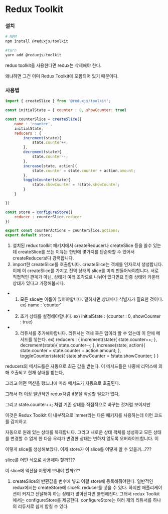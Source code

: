 # Redux Toolkit

### 설치

```powershell
# NPM
npm install @reduxjs/toolkit

#Yarn
yarn add @reduxjs/toolkit
```

redux toolkit을 사용한다면 redux는 삭제해야 한다. 

왜냐하면 그건 이미 Redux Toolkit에 포함되어 있기 때문이다. 

### 사용법

```jsx
import { createSlice } from '@reduxjs/toolkit';

const initialState = { counter : 0, showCounter: true}

const counterSlice = createSlice({
    name : 'counter',
    initialState,
    reducers : {
        increment(state){
            state.counter++;
        },
        decrement(state){
            state.counter--;
        },
        increase(state, action){
            state.counter = state.counter + action.amount;
        },
        toggleCounter(state){
            state.showCounter = !state.showCounter;
        }
    } 

})

const store = configureStore({
    reducer : counterSlice.reducer
})

export const counterActions = counterSlice.actions; 
export default store;
```

1. 설치된 redux toolkit 패키지에서 createReducer나 createSlice 등을 쓸수 있는데 createSlice를 쓰는 이유는 한번에 몇가지를 단순화할 수 있어서 createReducer보다 강력합니다. 
2. import한 createSlice를 호출합니다. createSlice는 객체를 인자로서 생성합니다.  
이제 이 createSlice를 가지고 전역 상태의 slice를 미리 만들어놔야합니다. 
서로 직접적인 관계가 아닌, 상태가 여러 조각으로 나뉘어 있다면요
인증 상태와 카운터 상태가 있다고 가정해봅시다.
- 1) 모든 slice는 이름이 있어야합니다.  말하자면 상태마다 식별자가 필요한 것이다. 
ex) name : ‘counter’
- 2) 초기 상태를 설정해야합니다.
ex) initialState : {counter : 0, showCounter : true}
- 3) 리듀서를 추가해야합니다. 리듀서는 객체 혹은 맵이라 할 수 있는데 이 안에 메서드를 넣는다.
ex) reducers : {
        increment(state){
            state.counter++;
        },
        decrement(state){
            state.counter--;
        },
        increase(state, action){
            state.counter = state.counter + action.amount;
        },
        toggleCounter(state){
            state.showCounter = !state.showCounter;
        }
    }

reducers의 메서드를은 자동으로 최근 값을 받는다. 
이 메서드들은 나중에 리덕스에 의해 호출되고 현재 상태를 받는다, 

그리고 어떤 액션을 했느냐에 따라 메서드가 자동으로 호출된다. 

그래서 더 이상 일반적인 redux처럼 if문을 작성할 필요가 없다,

그리고 state.counter++; 처럼 기존 상태를 직접적으로 바꾸는 것처럼 보이지만 

이것은 Redux Toolkit 이 내부적으로 immer라는 다른 패키지를 사용하는데 이런 코드를 감지하고

자동으로 원래 있는 상태를 복제합니다. 그리고 새로운 상태 객체를 생성하고 모든 상태를 변경할 수 없게 한 다음 우리가 변경한 상태는 변하지 않도록 오버라이드합니다. 이

이렇게 slice를 생성해보았다. 이제 store가 이 slice를 어떻게 알 수 있을까…???

slice를 어떤 식으로 사용해야 할까???

이 slice에 액션을 어떻게 보내야 할까???

1. createSlice의 반환값을 변수에 넣고 이걸 store에 등록해줘야한다. 
일반적인 redux에서는 createStore에 slice의 reducer를 넣을 수 있다.
하지만 애플리케이션이 커지고 전달해야 하는 상태가 많아진다면 불편해진다. 
그래서 redux Toolkit에서는 configureStore를 제공한다. 
configureStore는 여러 개의 리듀서를 하나의 리듀서로 쉽게 합칠 수 있다.
